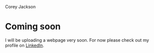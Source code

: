 
<!DOCTYPE html>
<html>
<head>Corey Jackson</head>
<body>
<h1>Coming soon</h1>
<p>I will be uploading a webpage very soon. For now please check out my profile on <a href="https://www.linkedin.com/in/corey-jackson-sudbury-on/">LinkedIn</a>.</p>
</body>
</html>